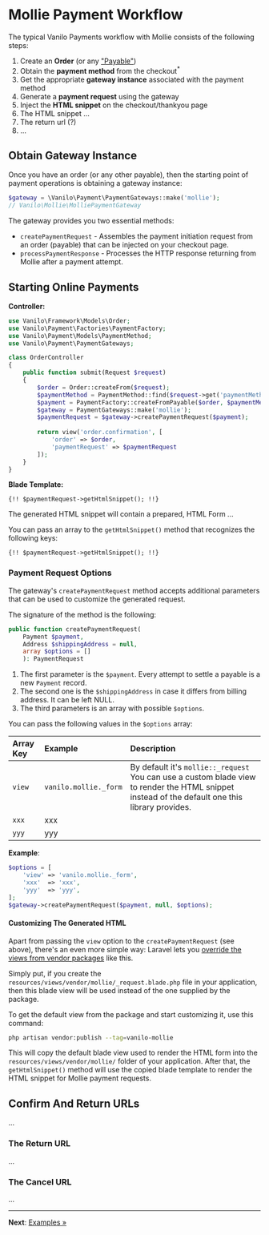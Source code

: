 # Mollie Payment Workflow

The typical Vanilo Payments workflow with Mollie
consists of the following steps:

1. Create an **Order** (or any
   ["Payable"](https://vanilo.io/docs/4.x/payments#payables))
2. Obtain the **payment method** from the checkout<sup>*</sup>
3. Get the appropriate **gateway instance** associated with the payment
   method
4. Generate a **payment request** using the gateway
5. Inject the **HTML snippet** on the checkout/thankyou page
6. The HTML snippet ...
7. The return url (?)
8. ...

## Obtain Gateway Instance

Once you have an order (or any other payable), then the starting point
of payment operations is obtaining a gateway instance:

```php
$gateway = \Vanilo\Payment\PaymentGateways::make('mollie');
// Vanilo\Mollie\MolliePaymentGateway
```

The gateway provides you two essential methods:

- `createPaymentRequest` - Assembles the payment initiation request from
  an order (payable) that can be injected on your checkout page.
- `processPaymentResponse` - Processes the HTTP response returning from
  Mollie after a payment attempt.

## Starting Online Payments

**Controller:**

```php
use Vanilo\Framework\Models\Order;
use Vanilo\Payment\Factories\PaymentFactory;
use Vanilo\Payment\Models\PaymentMethod;
use Vanilo\Payment\PaymentGateways;

class OrderController
{
    public function submit(Request $request)
    {
        $order = Order::createFrom($request);
        $paymentMethod = PaymentMethod::find($request->get('paymentMethod'));
        $payment = PaymentFactory::createFromPayable($order, $paymentMethod);
        $gateway = PaymentGateways::make('mollie');
        $paymentRequest = $gateway->createPaymentRequest($payment);
        
        return view('order.confirmation', [
            'order' => $order,
            'paymentRequest' => $paymentRequest
        ]);
    }
}
```

**Blade Template:**

```blade
{!! $paymentRequest->getHtmlSnippet(); !!}
```

The generated HTML snippet will contain a prepared, HTML Form ...

You can pass an array to the `getHtmlSnippet()` method that recognizes
the following keys:

```blade
{!! $paymentRequest->getHtmlSnippet(); !!}
```

### Payment Request Options

The gateway's `createPaymentRequest` method accepts additional
parameters that can be used to customize the generated request.

The signature of the method is the following:

```php
public function createPaymentRequest(
    Payment $payment,
    Address $shippingAddress = null,
    array $options = []
    ): PaymentRequest
```

1. The first parameter is the `$payment`. Every attempt to settle a
   payable is a new `Payment` record.
2. The second one is the `$shippingAddress` in case it differs from
   billing address. It can be left NULL.
3. The third parameters is an array with possible `$options`.

You can pass the following values in the `$options` array:

| Array Key | Example                                 | Description                                                                                                                                                            |
|:----------|:----------------------------------------|:-----------------------------------------------------------------------------------------------------------------------------------------------------------------------|
| `view`    | `vanilo.mollie._form` | By default it's `mollie::_request` You can use a custom blade view to render the HTML snippet instead of the default one this library provides. |
| `xxx`     | xxx                                     |                                                                                                                                                                        |
| `yyy`     | yyy                                     |                                                                                                                                                                        |

**Example**:

```php
$options = [
    'view' => 'vanilo.mollie._form',
    'xxx'  => 'xxx',
    'yyy'  => 'yyy',
];
$gateway->createPaymentRequest($payment, null, $options);
```

#### Customizing The Generated HTML

Apart from passing the `view` option to the `createPaymentRequest` (see
above), there's an even more simple way: Laravel lets you
[override the views from vendor packages](https://laravel.com/docs/11.x/packages#overriding-package-views)
like this.

Simply put, if you create the
`resources/views/vendor/mollie/_request.blade.php` file in your
application, then this blade view will be used instead of the one
supplied by the package.

To get the default view from the package and start customizing it, use
this command:

```bash
php artisan vendor:publish --tag=vanilo-mollie
```

This will copy the default blade view used to render the HTML form into
the `resources/views/vendor/mollie/` folder of your application. After
that, the `getHtmlSnippet()` method will use the copied blade template
to render the HTML snippet for Mollie payment requests.

## Confirm And Return URLs

...

### The Return URL

...

### The Cancel URL

...

---

**Next**: [Examples &raquo;](examples.md)
